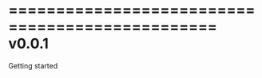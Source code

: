 ================================================
            v0.0.1
================================================
Getting started